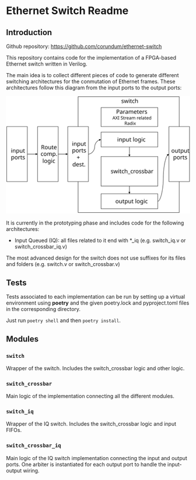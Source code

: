 # Ethernet Switch Readme

## Introduction

Github repository: https://github.com/corundum/ethernet-switch

This repository contains code for the implementation of a FPGA-based Ethernet switch written in Verilog. 

The main idea is to collect different pieces of code to generate different switching architectures for the conmutation of Ethernet frames. These architectures follow this diagram from the input ports to the output ports:

![Switch block diagram](docs/switch_block.svg)

It is currently in the prototyping phase and includes code for the following architectures:

* Input Queued (IQ): all files related to it end with *_iq (e.g. switch_iq.v or switch_crossbar_iq.v)

The most advanced design for the switch does not use suffixes for its files and folders (e.g. switch.v or switch_crossbar.v)

## Tests
Tests associated to each implementation can be run by setting up a virtual environment using **poetry** and the given poetry.lock and pyproject.toml files in the corresponding directory.

Just run `poetry shell` and then `poetry install`.

## Modules

### `switch`

Wrapper of the switch. Includes the switch_crossbar logic and other logic.

### `switch_crossbar`

Main logic of the implementation connecting all the different modules.

### `switch_iq`

Wrapper of the IQ switch. Includes the switch_crossbar logic and input FIFOs.

### `switch_crossbar_iq`

Main logic of the IQ switch implementation connecting the input and output ports. One arbiter is instantiated for each output port to handle the input-output wiring.
